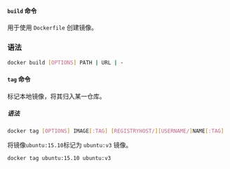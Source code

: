 #### `build` 命令

用于使用 `Dockerfile` 创建镜像。

### 语法

```sh
docker build [OPTIONS] PATH | URL | -
```



#### `tag` 命令

标记本地镜像，将其归入某一仓库。

##### 语法

```sh
docker tag [OPTIONS] IMAGE[:TAG] [REGISTRYHOST/][USERNAME/]NAME[:TAG]
```

将镜像`ubuntu:15.10`标记为 `ubuntu:v3` 镜像。

```sh
docker tag ubuntu:15.10 ubuntu:v3
```

